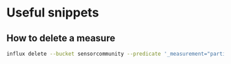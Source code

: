 # Useful snippets

## How to delete a measure

```bash
influx delete --bucket sensorcommunity --predicate '_measurement="particulate"' --start '2009-01-02T23:00:00Z' --stop '2025-01-02T23:00:00Z'  --skip-verify
```


